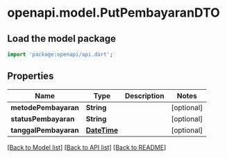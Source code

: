 # openapi.model.PutPembayaranDTO

## Load the model package
```dart
import 'package:openapi/api.dart';
```

## Properties
Name | Type | Description | Notes
------------ | ------------- | ------------- | -------------
**metodePembayaran** | **String** |  | [optional] 
**statusPembayaran** | **String** |  | [optional] 
**tanggalPembayaran** | [**DateTime**](DateTime.md) |  | [optional] 

[[Back to Model list]](../README.md#documentation-for-models) [[Back to API list]](../README.md#documentation-for-api-endpoints) [[Back to README]](../README.md)


